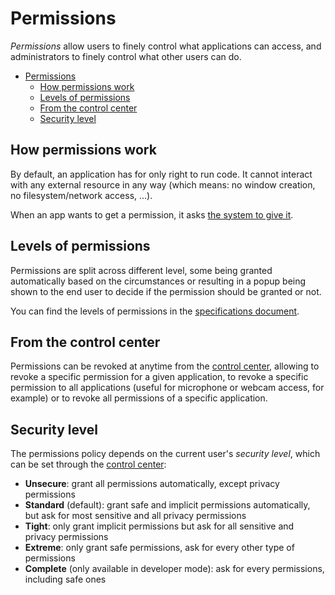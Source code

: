 # Permissions

_Permissions_ allow users to finely control what applications can access, and administrators to finely control what other users can do.

- [Permissions](#permissions)
  - [How permissions work](#how-permissions-work)
  - [Levels of permissions](#levels-of-permissions)
  - [From the control center](#from-the-control-center)
  - [Security level](#security-level)

## How permissions work

By default, an application has for only right to run code. It cannot interact with any external resource in any way (which means: no window creation, no filesystem/network access, ...).

When an app wants to get a permission, it asks [the system to give it](../specs/services/system/perm.md).

## Levels of permissions

Permissions are split across different level, some being granted automatically based on the circumstances or resulting in a popup being shown to the end user to decide if the permission should be granted or not.

You can find the levels of permissions in the [specifications document](../specs/permissions.md#levels-of-permissions).

## From the control center

Permissions can be revoked at anytime from the [control center](../applications/Central.md), allowing to revoke a specific permission for a given application, to revoke a specific permission to all applications (useful for microphone or webcam access, for example) or to revoke all permissions of a specific application.

## Security level

The permissions policy depends on the current user's _security level_, which can be set through the [control center](../applications/Central.md):

- **Unsecure**: grant all permissions automatically, except privacy permissions
- **Standard** (default): grant safe and implicit permissions automatically, but ask for most sensitive and all privacy permissions
- **Tight**: only grant implicit permissions but ask for all sensitive and privacy permissions
- **Extreme**: only grant safe permissions, ask for every other type of permissions
- **Complete** (only available in developer mode): ask for every permissions, including safe ones
